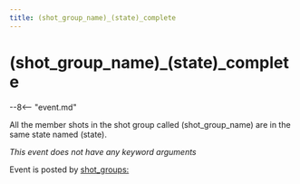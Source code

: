 ```yaml
---
title: (shot_group_name)_(state)_complete
---
```


# (shot_group_name)_(state)_complete


--8<-- "event.md"

All the member shots in the shot group called (shot_group_name) are in the same
state named (state).

*This event does not have any keyword arguments*

Event is posted by [shot_groups:](../config/shot_groups.md)

